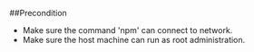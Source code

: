 ##Precondition
* Make sure the command 'npm' can connect to network.
* Make sure the host machine can run as root administration.
